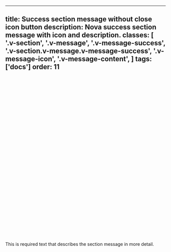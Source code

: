 <!--
 *              Copyright (c) 2025 Visa, Inc.
 *
 * Licensed under the Apache License, Version 2.0 (the "License");
 * you may not use this file except in compliance with the License.
 * You may obtain a copy of the License at
 *
 *         http://www.apache.org/licenses/LICENSE-2.0
 *
 * Unless required by applicable law or agreed to in writing, software
 * distributed under the License is distributed on an "AS IS" BASIS,
 * WITHOUT WARRANTIES OR CONDITIONS OF ANY KIND, either express or implied.
 * See the License for the specific language governing permissions and
 * limitations under the License.
 *
 -->
---
title: Success section message without close icon button
description: Nova success section message with icon and description.
classes:
  [
    '.v-section',
    '.v-message',
    '.v-message-success',
    '.v-section.v-message.v-message-success',
    '.v-message-icon',
    '.v-message-content',
  ]
tags: ['docs']
order: 11
---

<div class="v-message v-message-success v-section">
  <svg aria-hidden="false" aria-label="Success" class="v-icon v-icon-visa v-icon-low v-message-icon" focusable="false" viewbox="0 0 24 24">
    <use href="#visa-success-low">
    </use>
  </svg>
  <div class="v-message-content v-pl-2 v-pb-2">
    <p>
      This is required text that describes the section message in more detail.
    </p>
  </div>
</div>
